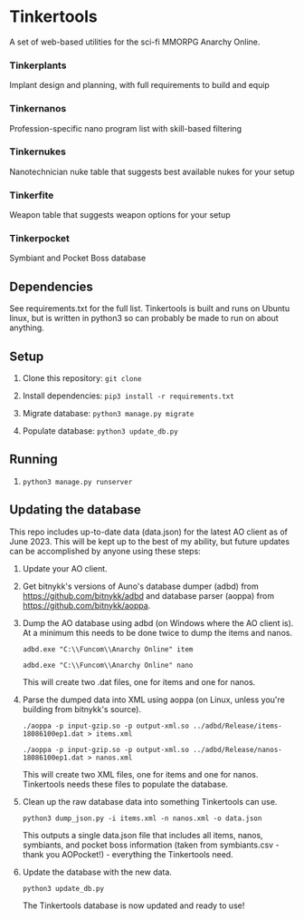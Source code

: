 # Tinkertools

A set of web-based utilities for the sci-fi MMORPG Anarchy Online. 

### Tinkerplants

Implant design and planning, with full requirements to build and equip

### Tinkernanos

Profession-specific nano program list with skill-based filtering

### Tinkernukes

Nanotechnician nuke table that suggests best available nukes for your setup

### Tinkerfite

Weapon table that suggests weapon options for your setup

### Tinkerpocket

Symbiant and Pocket Boss database

## Dependencies

See requirements.txt for the full list. Tinkertools is built and runs on Ubuntu linux, but is written in python3 so can probably be made to run on about anything. 

## Setup

1. Clone this repository: `git clone`

2. Install dependencies: `pip3 install -r requirements.txt`

3. Migrate database: `python3 manage.py migrate`

4. Populate database: `python3 update_db.py`

## Running

1. `python3 manage.py runserver`

## Updating the database

This repo includes up-to-date data (data.json) for the latest AO client as of June 2023. This will be kept up to the best of my ability, but future updates can be accomplished by anyone using these steps:

1. Update your AO client.

2. Get bitnykk's versions of Auno's database dumper (adbd) from https://github.com/bitnykk/adbd and database parser (aoppa) from https://github.com/bitnykk/aoppa.

3. Dump the AO database using adbd (on Windows where the AO client is). At a minimum this needs to be done twice to dump the items and nanos. 

    `adbd.exe "C:\\Funcom\\Anarchy Online" item`

    `adbd.exe "C:\\Funcom\\Anarchy Online" nano`

    This will create two .dat files, one for items and one for nanos. 

4. Parse the dumped data into XML using aoppa (on Linux, unless you're building from bitnykk's source).

    `./aoppa -p input-gzip.so -p output-xml.so ../adbd/Release/items-18086100ep1.dat > items.xml`

    `./aoppa -p input-gzip.so -p output-xml.so ../adbd/Release/nanos-18086100ep1.dat > nanos.xml`

    This will create two XML files, one for items and one for nanos. Tinkertools needs these files to populate the database. 

5. Clean up the raw database data into something Tinkertools can use.

    `python3 dump_json.py -i items.xml -n nanos.xml -o data.json`

    This outputs a single data.json file that includes all items, nanos, symbiants, and pocket boss information (taken from symbiants.csv - thank you AOPocket!) - everything the Tinkertools need. 

6. Update the database with the new data.

    `python3 update_db.py`

    The Tinkertools database is now updated and ready to use!



